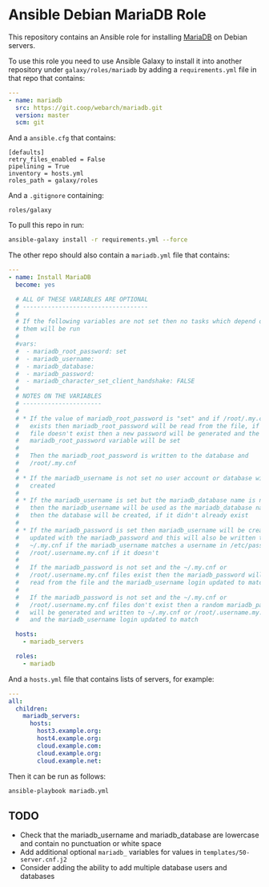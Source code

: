 # Ansible Debian MariaDB Role 

This repository contains an Ansible role for installing [MariaDB](https://mariadb.org/) on Debian servers.

To use this role you need to use Ansible Galaxy to install it into another repository under `galaxy/roles/mariadb` by adding a `requirements.yml` file in that repo that contains:

```yml
---
- name: mariadb
  src: https://git.coop/webarch/mariadb.git
  version: master
  scm: git
```

And a `ansible.cfg` that contains:

```
[defaults]
retry_files_enabled = False
pipelining = True
inventory = hosts.yml
roles_path = galaxy/roles

```

And a `.gitignore` containing:

```
roles/galaxy
```

To pull this repo in run:

```bash
ansible-galaxy install -r requirements.yml --force 
```

The other repo should also contain a `mariadb.yml` file that contains:

```yml
---
- name: Install MariaDB
  become: yes

  # ALL OF THESE VARIABLES ARE OPTIONAL
  # -----------------------------------
  #
  # If the following variables are not set then no tasks which depend on 
  # them will be run
  #
  #vars:
  #  - mariadb_root_password: set
  #  - mariadb_username:
  #  - mariadb_database:
  #  - mariadb_password: 
  #  - mariadb_character_set_client_handshake: FALSE
  #
  # NOTES ON THE VARIABLES
  # ----------------------
  #
  # * If the value of mariadb_root_password is "set" and if /root/.my.cnf 
  #   exists then mariadb_root_password will be read from the file, if the 
  #   file doesn't exist then a new password will be generated and the 
  #   mariadb_root_password variable will be set
  #   
  #   Then the mariadb_root_password is written to the database and 
  #   /root/.my.cnf 
  #
  # * If the mariadb_username is not set no user account or database will be 
  #   created 
  #
  # * If the mariadb_username is set but the mariadb_database name is not set 
  #   then the mariadb_username will be used as the mariadb_database name and 
  #   then the database will be created, if it didn't already exist
  #
  # * If the mariadb_password is set then mariadb_username will be created or
  #   updated with the mariadb_password and this will also be written to  
  #   ~/.my.cnf if the mariadb_username matches a username in /etc/passwd or 
  #   /root/.username.my.cnf if it doesn't
  #
  #   If the mariadb_password is not set and the ~/.my.cnf or 
  #   /root/.username.my.cnf files exist then the mariadb_password will be 
  #   read from the file and the mariadb_username login updated to match
  #
  #   If the mariadb_password is not set and the ~/.my.cnf or
  #   /root/.username.my.cnf files don't exist then a random mariadb_password
  #   will be generated and written to ~/.my.cnf or /root/.username.my.cnf 
  #   and the mariadb_username login updated to match

  hosts:
    - mariadb_servers

  roles:
    - mariadb
```

And a `hosts.yml` file that contains lists of servers, for example:

```yml
---
all:
  children:
    mariadb_servers:
      hosts:
        host3.example.org:
        host4.example.org:
        cloud.example.com:
        cloud.example.org:
        cloud.example.net:
```

Then it can be run as follows:

```bash
ansible-playbook mariadb.yml 
```

## TODO

* Check that the mariadb_username and mariadb_database are lowercase and contain no punctuation or white space 
* Add additional optional `mariadb_` variables for values in `templates/50-server.cnf.j2`
* Consider adding the ability to add multiple database users and databases 
